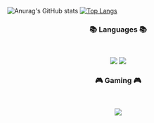 ![Anurag's GitHub stats](https://github-readme-stats.vercel.app/api?username=HOONSTREAM&show_icons=true&theme=radical)
[![Top Langs](https://github-readme-stats.vercel.app/api/top-langs/?username=HOONSTREAM&layout=compact)](https://github.com/HOONSTREAM/github-readme-stats)

<h3 align="center"><b>📚 Languages 📚</b></h3>
</br>
<p align="center">
<img src="https://img.shields.io/badge/c++-%2300599C.svg?style=for-the-badge&logo=c%2B%2B&logoColor=white"/>
<img src="https://img.shields.io/badge/c%23-%23239120.svg?style=for-the-badge&logo=c-sharp&logoColor=white"/>
</p>

<h3 align="center"><b>🎮 Gaming 🎮</b></h3>
</br>
<p align="center">
<img src="https://img.shields.io/badge/unity-%23000000.svg?style=for-the-badge&logo=unity&logoColor=white"/>

</p>


